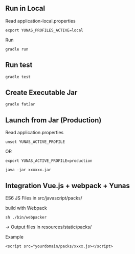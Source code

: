 ## Run in Local
Read application-local.properties  
```
export YUNAS_PROFILES_ACTIVE=local
```

Run
```
gradle run
```

## Run test
```
gradle test
```

## Create Executable Jar
```
gradle fatJar
```

## Launch from Jar (Production)  
Read application.properties  
```
unset YUNAS_ACTIVE_PROFILE
```
OR  
```
export YUNAS_ACTIVE_PROFILE=production
```

```
java -jar xxxxxx.jar
```

## Integration Vue.js + webpack + Yunas

ES6 JS Files in src/javascript/packs/

build with Webpack
```
sh ./bin/webpacker
```
-> Output files in resources/static/packs/

Example
```
<script src="yourdomain/packs/xxxx.js></script>
```
